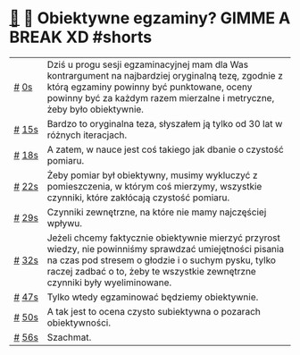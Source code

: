 # [🔗](https://www.youtube.com/watch?v=ZYsmUEDByTQ) 🤡 Obiektywne egzaminy? GIMME A BREAK XD #shorts

<table>
    <tr id="t0">
        <td><a href="#t0">#</a>&nbsp;<a href="https://www.youtube.com/watch?v=ZYsmUEDByTQ&t=0">0s</a></td>
        <td>Dziś u progu sesji egzaminacyjnej mam dla Was kontrargument na najbardziej oryginalną tezę, zgodnie z którą egzaminy powinny być punktowane, oceny powinny być za każdym razem mierzalne i metryczne, żeby było obiektywnie.</td>
    </tr>
    <tr id="t15">
        <td><a href="#t15">#</a>&nbsp;<a href="https://www.youtube.com/watch?v=ZYsmUEDByTQ&t=15">15s</a></td>
        <td>Bardzo to oryginalna teza, słyszałem ją tylko od 30 lat w różnych iteracjach.</td>
    </tr>
    <tr id="t18">
        <td><a href="#t18">#</a>&nbsp;<a href="https://www.youtube.com/watch?v=ZYsmUEDByTQ&t=18">18s</a></td>
        <td>A zatem, w nauce jest coś takiego jak dbanie o czystość pomiaru.</td>
    </tr>
    <tr id="t22">
        <td><a href="#t22">#</a>&nbsp;<a href="https://www.youtube.com/watch?v=ZYsmUEDByTQ&t=22">22s</a></td>
        <td>Żeby pomiar był obiektywny, musimy wykluczyć z pomieszczenia, w którym coś mierzymy, wszystkie czynniki, które zakłócają czystość pomiaru.</td>
    </tr>
    <tr id="t29">
        <td><a href="#t29">#</a>&nbsp;<a href="https://www.youtube.com/watch?v=ZYsmUEDByTQ&t=29">29s</a></td>
        <td>Czynniki zewnętrzne, na które nie mamy najczęściej wpływu.</td>
    </tr>
    <tr id="t32">
        <td><a href="#t32">#</a>&nbsp;<a href="https://www.youtube.com/watch?v=ZYsmUEDByTQ&t=32">32s</a></td>
        <td>Jeżeli chcemy faktycznie obiektywnie mierzyć przyrost wiedzy, nie powinniśmy sprawdzać umiejętności pisania na czas pod stresem o głodzie i o suchym pysku, tylko raczej zadbać o to, żeby te wszystkie zewnętrzne czynniki były wyeliminowane.</td>
    </tr>
    <tr id="t47">
        <td><a href="#t47">#</a>&nbsp;<a href="https://www.youtube.com/watch?v=ZYsmUEDByTQ&t=47">47s</a></td>
        <td>Tylko wtedy egzaminować będziemy obiektywnie.</td>
    </tr>
    <tr id="t50">
        <td><a href="#t50">#</a>&nbsp;<a href="https://www.youtube.com/watch?v=ZYsmUEDByTQ&t=50">50s</a></td>
        <td>A tak jest to ocena czysto subiektywna o pozarach obiektywności.</td>
    </tr>
    <tr id="t56">
        <td><a href="#t56">#</a>&nbsp;<a href="https://www.youtube.com/watch?v=ZYsmUEDByTQ&t=56">56s</a></td>
        <td>Szachmat.</td>
    </tr>
</table>